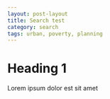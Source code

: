 ```yaml
---
layout: post-layout
title: Search test
category: search
tags: urban, poverty, planning
---
```


# Heading 1
Lorem ipsum dolor est sit amet
